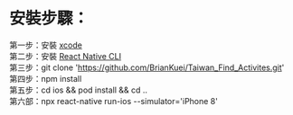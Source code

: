 # 安裝步驟：
第一步：安裝 [xcode](https://apps.apple.com/tw/app/xcode/id497799835?mt=12)  
第二步：安裝 [React Native CLI](https://facebook.github.io/react-native/docs/getting-started)  
第三步：git clone 'https://github.com/BrianKuei/Taiwan_Find_Activites.git'  
第四步：npm install  
第五步：cd ios && pod install && cd ..  
第六部：npx react-native run-ios --simulator='iPhone 8'  


